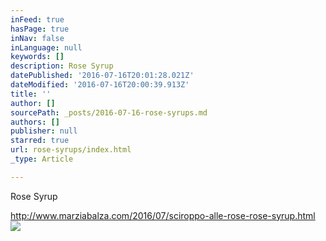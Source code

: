 ```yaml
---
inFeed: true
hasPage: true
inNav: false
inLanguage: null
keywords: []
description: Rose Syrup
datePublished: '2016-07-16T20:01:28.021Z'
dateModified: '2016-07-16T20:00:39.913Z'
title: ''
author: []
sourcePath: _posts/2016-07-16-rose-syrups.md
authors: []
publisher: null
starred: true
url: rose-syrups/index.html
_type: Article

---
```

Rose Syrup

http://www.marziabalza.com/2016/07/sciroppo-alle-rose-rose-syrup.html
![](https://the-grid-user-content.s3-us-west-2.amazonaws.com/b8156d6e-b005-4f4e-9e5b-56b27d4550fd.jpg)